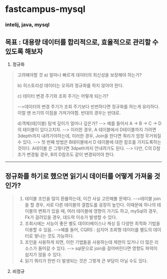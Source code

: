 # fastcampus-mysql
### intelij, java, mysql

## 목표 : 대용량 데이터를 합리적으로, 효율적으로 관리할 수 있도록 해보자

1. 정규화
> 고려해야할 것
> a) 얼마나 빠르게 데이터의 최신성을 보장해야 하는가?
> 
> b) 히스토리성 데이터는 오히려 정규화를 하지 않아야 한다.
> 
> c) 데이터 변경 주기와 조회 주기는 어떻게 되는가?
> 
> -->데이터의 변경 주기가 조회 주기보다 빈번하다면 정규화를 하는게 유리하다. 이럴 땐 쓰기의 이점을 가져가야함. 반대의 경우는 반대로.
> 
> d)객체(테[이블) 탐색 깊이가 얼마나 깊은가?
> --> 예를 들어서 A -> B -> C -> D의 테이블이 있다고치자.
> --> 이러한 경우, A 테이블에서 D테이블까지 가려면 3depth까지 내려가야하는데, 이러한 경우, Join을 한다면 쿼리가 엄청 무거워질 수 있다.
> --> 첫 번째 방법은 B테이블에서 D 테이블에 대한 참조를 가지도록하는 것이다. A테이블 은 그렇다면 3dpeth까지 안내려가도 된다.
> --> 다만, C의 D참조가 변경될 경우, B의 D참조도 같이 변경되어야 한다.
---
## 정규화를 하기로 했으면 읽기시 데이터를 어떻게 가져올 것인가?
> 1. 테이블 조인을 많이 환룔하는데, 이건 사실 고민해볼 문제다.
>    -->테이블 join을 할 경우, 서로 다른 테이블의 결합도를 굉장히 높인다. 이때문에 하나의 테이블의 변화가 있을 때, 여러 테이블에 영향이 가기도 하고, mySql의 경우, Fk가 걸려있을 경우, 데드락 이슈가 발생할 수 있다.
> 2. 조회시에는 서능이 좋은 별도 데이터베이스나 캐싱 등 다양한 최적화 기법을 이용할 수 있음.
>    -->예를 들어, CQRS : 심지어 조회형 데이터를 별도의 데이터로 쌓나는 것도 가능하다.
> 3. 조인을 사용하게 되면, 이런 기법들을 사용하는데 제한이 있거나 더 많은 리소스가 들어갈 수 있다.
> --> sql문으로 join을 걸어버린다면 영향도 파악이 쉽지가 않을 수 있다.
> 4. 읽기 쿼리가 한번 더 발생되는 것은 그렇게 큰 부담이 아닐 수도 있다.
2. 비정규
